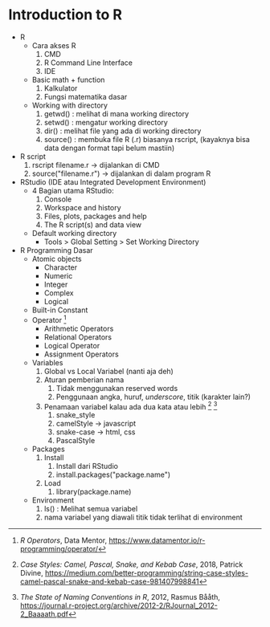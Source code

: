 # Introduction to R

- R
  - Cara akses R
    1. CMD
    2. R Command Line Interface
    3. IDE
  - Basic math + function
    1. Kalkulator
    2. Fungsi matematika dasar
  - Working with directory
    1. getwd()  :  melihat di mana working directory
    2. setwd()  :  mengatur working directory
    3. dir()      :  melihat file yang ada di working directory
    4. source()  : membuka file R (.r) biasanya rscript, (kayaknya bisa data dengan format tapi belum mastiin)
- R script
  1. rscript filename.r        -> dijalankan di CMD
  2. source("filename.r")     ->  dijalankan di dalam program R
- RStudio (IDE atau Integrated Development Environment)
  - 4 Bagian utama RStudio: 
    1. Console
    2. Workspace and history
    3. Files, plots, packages and help
    4. The R script(s) and data view
  - Default working directory
    - Tools > Global Setting > Set Working Directory
- R Programming Dasar
  - Atomic objects
    - Character
    - Numeric
    - Integer
    - Complex
    - Logical
  - Built-in Constant
  - Operator [^r-operators]
    - Arithmetic Operators
    - Relational Operators
    - Logical Operator
    - Assignment Operators
  - Variables
    1. Global vs Local Variabel (nanti aja deh)
    2. Aturan pemberian nama
       1. Tidak menggunakan reserved words
       2. Penggunaan angka, huruf, _underscore_, titik (karakter lain?)
    3. Penamaan variabel kalau ada dua kata atau lebih [^case-styles] [^case-styles-journal]
       1. snake_style
       2. camelStyle -> javascript
       3. snake-case -> html, css
       4. PascalStyle
  - Packages
    1. Install
         1. Install dari RStudio
         2. install.packages("package.name")
    2. Load
         1. library(package.name)
  - Environment
    1. ls()        :  Melihat semua variabel
    2. nama variabel yang diawali titik tidak terlihat di environment





[^r-operators]: *R Operators*, Data Mentor, https://www.datamentor.io/r-programming/operator/


[^case-styles-journal]: *The State of Naming Conventions in R*, 2012, Rasmus Bååth, https://journal.r-project.org/archive/2012-2/RJournal_2012-2_Baaaath.pdf
[^case-styles]: *Case Styles: Camel, Pascal, Snake, and Kebab Case*, 2018, Patrick Divine, https://medium.com/better-programming/string-case-styles-camel-pascal-snake-and-kebab-case-981407998841
